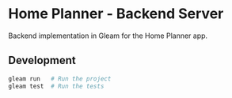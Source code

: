 # Home Planner - Backend Server

Backend implementation in Gleam for the Home Planner app.

## Development

```sh
gleam run   # Run the project
gleam test  # Run the tests
```
